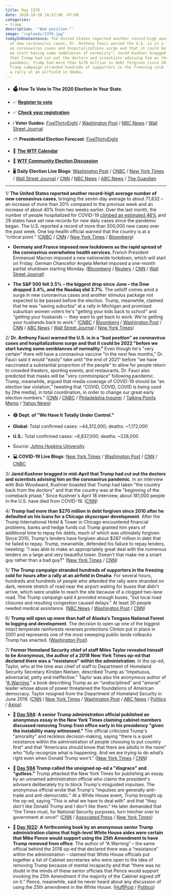 ```yaml
---
title: Day 1378
date: 2020-10-28 14:22:00 -07:00
categories:
- trump
description: '"Bad position."'
image: "/uploads/1378.jpg"
todayInOneSentence: The United States reported another record-high average number
  of new coronavirus cases; Dr. Anthony Fauci warned the U.S. is in a "bad position"
  as coronavirus cases and hospitalizations surge and that it could be 2022 "before
  we start having some semblances of normality"; Jared Kushner bragged in mid-April
  that Trump had cut out the doctors and scientists advising him on the coronavirus
  pandemic; Trump had more than $270 million in debt forgiven since 2010; and the
  Trump campaign stranded hundreds of supporters in the freezing cold for hours after
  a rally at an airfield in Omaha.
---
```


* #### 🗳 How To Vote In The 2020 Election In Your State.

* ✅ **[Register to vote](https://www.vote.org/register-to-vote/)**

* ✅ **[Check your registration](https://www.vote.org/am-i-registered-to-vote/)**

* ℹ️ **Voter Guides**: [FiveThirtyEight](https://projects.fivethirtyeight.com/how-to-vote-2020/) / [Washington Post](https://www.washingtonpost.com/elections/2020/how-to-vote/) / [NBC News](https://www.nbcnews.com/specials/plan-your-vote-state-by-state-guide-voting-by-mail-early-in-person-voting-election/index.html?cid=bc_npd_nn_ms_np-1_200816) / [Wall Street Journal](https://www.wsj.com/articles/how-to-vote-by-mail-in-every-state-11597840923)

* ⛅️ **Presidential Election Forecast**: [FiveThirtyEight](https://projects.fivethirtyeight.com/2020-election-forecast/)

* 📆 **[The WTF Calendar](https://talk.whatthefuckjusthappenedtoday.com/t/the-wtf-event-calendar/5888)**

* 💬 **[WTF Community Election Discussion](https://talk.whatthefuckjusthappenedtoday.com/t/2020-general-election-trump-vs-biden/5758)**

* 🖥 **Daily Election Live Blogs**: [Washington Post](https://www.washingtonpost.com/elections/2020/10/28/trump-biden-live-updates/) / [CNBC](https://www.cnbc.com/2020/10/28/election-2020-latest-news-trump-biden.html) / [New York Times](https://www.nytimes.com/live/2020/10/28/us/trump-biden-election?action=click&module=Top%20Stories&pgtype=Homepage) / [Wall Street Journal](https://www.wsj.com/livecoverage/latest-updates/election-live-updates-trump-biden?mod=hp_theme_election-2020-ribbon) / [CNN](https://www.cnn.com/politics/live-news/us-election-news-10-28-2020/index.html) / [NBC News](https://www.nbcnews.com/politics/2020-election/live-blog/2020-10-28-trump-biden-election-n1245008) / [ABC News](https://abcnews.go.com/Politics/live-updates/2020-election-campaign/?id=73866699) / [The Guardian](https://www.theguardian.com/us-news/live/2020/oct/27/us-election-2020-live-voter-turnout-donald-trump-joe-biden-barack-obama-latest-presidential-elections-news-updates)

---

1/ **The United States reported another record-high average number of new coronavirus cases**, bringing the seven-day average  to about 71,832 – an increase of more than 20% compared to the previous week and an increase of about 40% from two weeks earlier. Over the last month, the number of people hospitalized for COVID-19 [climbed an estimated 46%](https://www.nytimes.com/live/2020/10/28/world/covid-19-coronavirus-updates/a-46-percent-spike-in-covid-19-patients-strains-the-capacities-of-hospitals-in-the-us) and 29 states have set new records for new daily cases since the pandemic began. The U.S. reported a record of more than 500,000 new cases over the past week. One top health official warned that the country is at a “critical point.” ([CNBC](https://www.cnbc.com/2020/10/28/covid-cases-hospitalizations-continue-to-surge-as-us-reaches-critical-point-in-pandemic.html) / [CNN](https://www.cnn.com/2020/10/28/health/us-coronavirus-wednesday/index.html) / [New York Times](https://www.nytimes.com/live/2020/10/28/world/covid-19-coronavirus-updates/us-reports-a-record-500000-new-cases-in-the-past-week-as-the-trump-administration-says-it-is-ending-the-pandemic) / [Bloomberg](https://www.bloomberg.com/news/articles/2020-10-28/virus-cases-are-spiking-just-when-they-could-hurt-trump-the-most?sref=MIBMEEoj))

* **Germany and France imposed new lockdowns as the rapid spread of the coronavirus overwhelms health services**. French President Emmanuel Macron imposed a new nationwide lockdown, which will start on Friday. German Chancellor Angela Merkel imposed a one-month partial shutdown starting Monday. ([Bloomberg](https://www.bloomberg.com/news/articles/2020-10-28/macron-imposes-new-nationwide-lockdown-in-france-as-cases-surge?sref=MIBMEEoj) / [Reuters](https://www.reuters.com/article/health-coronavirus/germany-and-france-prepare-new-lockdowns-as-covid-sweeps-europe-idUSKBN27D1J2) / [CNN](https://www.cnn.com/2020/10/28/europe/europe-new-lockdowns-announced-intl/index.html) / [Wall Street Journal](https://www.wsj.com/articles/frances-macron-announces-new-national-lockdown-starting-friday-11603913424?mod=hp_lead_pos5))

* **The S&P 500 fell 3.5% – the biggest drop since June – the Dow dropped 3.4%, and the Nasdaq slid 3.7%**. The selloff comes amid a surge in new coronavirus cases and another stimulus package not expected to be passed before the election. Trump, meanwhile, claimed that he was "saving suburbia" at a rally in Michigan and promised suburban women voters he's "getting your kids back to school" and "getting your husbands -- they want to get back to work. We're getting your husbands back to work." ([CNBC](https://www.cnbc.com/2020/10/27/stock-market-futures-open-to-close-news.html) / [Bloomberg](https://www.bloomberg.com/news/articles/2020-10-27/asian-stock-futures-signal-drop-dollar-slips-markets-wrap?sref=MIBMEEoj) / [Washington Post](https://www.washingtonpost.com/us-policy/2020/10/28/trump-stock-market-2020/) / [CNN](https://www.cnn.com/2020/10/27/politics/trump-suburban-women-2020-election/index.html) / [ABC News](https://abcnews.go.com/US/dow-plunges-700-points-covid-19-cases-spike/story?id=73877199) / [Wall Street Journal](https://www.wsj.com/articles/global-stock-markets-dow-update-10-28-2020-11603877876) / [New York Times](https://www.nytimes.com/live/2020/10/28/business/us-economy-coronavirus))

2/ **Dr. Anthony Fauci warned the U.S. is in a “bad position” as coronavirus cases and hospitalizations surge and that it could be 2022 "before we start having some semblances of normality."** Even though he's "very certain" there will have a coronavirus vaccine "in the next few months," Dr. Fauci said it would "easily" take until "the end of 2021" before "we have vaccinated a substantial proportion of the people" to allow for people return to crowded theaters, sporting events, and restaurants. Dr. Fauci also predicted that masks will be "very commonplace" following pandemic. Trump, meanwhile, argued that media coverage of COVID-19 should be “an election law violation,” tweeting that “COVID, COVID, COVID is being used by \[the media\], in total coordination, in order to change our great early election numbers." ([CNN](https://www.cnn.com/world/live-news/coronavirus-pandemic-10-28-20-intl/h_8a113a8138089ad977f8a4f1cae522b9) / [CNBC](https://www.cnbc.com/2020/10/28/coronavirus-dr-fauci-says-us-is-in-a-bad-position-as-daily-cases-hit-record-highs.html) / [Philadelphia Inquirer](https://www.inquirer.com/health/coronavirus/live/covid-coronavirus-cases-pa-philadelphia-nj-de-updates-testing-news-hospital-20201028.html) / [Talking Points Memo](https://talkingpointsmemo.com/news/trump-wants-covid-19-media-coverage-to-be-illegal-should-be-an-election-law-violation) / [Yahoo News](https://news.yahoo.com/trump-mark-meadows-control-pandemic-covid-covid-covid-losers-144243982.html))

* #### 😷 Dept. of "We Have It Totally Under Control."

* **Global**: Total confirmed cases: \~44,312,000; deaths: \~1,172,000

* **U.S.**: Total confirmed cases: \~8,837,000; deaths: \~228,000

* Source: [Johns Hopkins University](https://coronavirus.jhu.edu/map.html)

* **💻 COVID-19 Live Blogs**: [New York Times](https://www.nytimes.com/live/2020/10/28/world/covid-19-coronavirus-updates?action=click&module=Top%20Stories&pgtype=Homepage) / [Washington Post](https://www.washingtonpost.com/nation/2020/10/28/coronavirus-covid-live-updates-us/) / [CNN](https://www.cnn.com/world/live-news/coronavirus-pandemic-10-28-20-intl/index.html) / [CNBC](https://www.cnbc.com/2020/10/28/coronavirus-live-updates.html)

3/ **Jared Kushner bragged in mid-April that Trump had cut out the doctors and scientists advising him on the coronavirus pandemic**. In an interview with Bob Woodward, Kushner boasted that Trump had taken "the country back from the doctors" and that the country was at the "beginning of the comeback phase." Since Kushner's April 18 interview, about 181,000 people in the U.S. have died from COVID-19. ([CNN](https://www.cnn.com/2020/10/28/politics/woodward-kushner-coronavirus-doctors/index.html))

4/ **Trump had more than $270 million in debt forgiven since 2010 after he defaulted on his loans for a Chicago skyscraper development**. After the Trump International Hotel & Tower in Chicago encountered financial problems, banks and hedge funds cut Trump granted him years of additional time to repay his debts, much of which was ultimately forgiven. Since 2010, Trump's lenders have forgiven about $287 million in debt that he failed to repay. Trump, meanwhile, defended his failure to repay lenders, tweeting: "I was able to make an appropriately great deal with the numerous lenders on a large and very beautiful tower. Doesn't that make me a smart guy rather than a bad guy?" ([New York Times](https://www.nytimes.com/2020/10/27/business/trump-chicago-taxes.html) / [CNN](https://www.cnn.com/2020/10/27/politics/trump-tax-records-chicago-loan/index.html))

5/ **The Trump campaign stranded hundreds of supporters in the freezing cold for hours after a rally at an airfield in Omaha**.  For several hours, hundreds and hundreds of people who attended the rally were stranded on dark, remote stretch of road near the airport waiting for buses that didn't arrive, which were unable to reach the site because of a clogged two-lane road. The Trump campaign said it provided enough buses, "but local road closures and resulting congestion caused delays." At least 30 people needed medical assistance. ([NBC News](https://www.nbcnews.com/politics/2020-election/hundreds-trump-supporters-stuck-freezing-cold-omaha-airfield-after-rally-n1245065) / [Washington Post](https://www.washingtonpost.com/nation/2020/10/28/trump-omaha-supporters-stuck-cold/) / [CNN](https://www.cnn.com/2020/10/28/politics/donald-trump-omaha-rally-cold/index.html))

6/ **Trump will open up more than half of Alaska’s Tongass National Forest to logging and development**. The decision to open up one of the biggest intact temperate rainforests reverses protections Clinton put in place in 2001 and represents one of the most sweeping public lands rollbacks Trump has enacted. ([Washington Post](https://www.washingtonpost.com/climate-environment/2020/10/28/trump-tongass-national-forest-alaska/))

7/ **Former Homeland Security chief of staff Miles Taylor revealed himself to be Anonymous, the author of a 2018 New York Times op-ed that declared there was a “resistance” within the administration**. In the op-ed, Taylor, who at the time was chief of staff to Department of Homeland Security Secretary Kirstjen Nielsen, described Trump as “impetuous, adversarial, petty and ineffective.” Taylor was also the anonymous author of “[A Warning](https://amzn.to/31ShKEb),” a book describing Trump as an “undisciplined” and “amoral” leader whose abuse of power threatened the foundations of American democracy. Taylor resigned from the Department of Homeland Security in June 2019. ([CNN](https://www.cnn.com/2020/10/28/politics/anonymous-new-york-times-oped-writer/index.html) / [New York Times](https://www.nytimes.com/2020/10/28/us/politics/miles-taylor-anonymous-trump.html) / [Washington Post](https://www.washingtonpost.com/elections/2020/10/28/trump-biden-live-updates/#link-NC6ZZDEOUZDKBIZZPSUB4WID24) / [ABC News](https://abcnews.go.com/Politics/anonymous-author-white-house-book-revealed-miles-taylor/story?id=73884296) / [Politico](https://www.politico.com/news/2020/10/28/anonymous-ex-dhs-official-miles-taylor-433363) / [Axios](https://www.axios.com/who-is-anonymous-trump-white-house-b823e361-f6c5-414f-8b38-ea576e390143.html))

* **📌 [Day 594](https://whatthefuckjusthappenedtoday.com/2018/09/05/day-594/#1-a-senior-trump-administration-offi): A senior Trump administration official published an anonymous essay in the New York Times claiming cabinet members discussed removing Trump from office early in his presidency "given the instability many witnessed."** The official criticized Trump's "amorality" and reckless decision-making, saying "there is a quiet resistance within the administration of people choosing to put country first" and that "Americans should know that there are adults in the room" who "fully recognize what is happening. And we are trying to do what’s right even when Donald Trump won't." ([New York Times](https://www.nytimes.com/2018/09/05/opinion/trump-white-house-anonymous-resistance.html) / [CNN](https://www.cnn.com/2018/09/05/politics/nyt-trump-resistance-op-ed/index.html))

* **📌 [Day 594](https://whatthefuckjusthappenedtoday.com/2018/09/05/day-594/#2-trump-called-the-unsigned-op-ed-a) Trump called the unsigned op-ed a "disgrace" and "gutless."** Trump attacked the New York Times for publishing an essay by an unnamed administration official who claims the president's advisers deliberately try to block Trump's misguided impulses. The anonymous official wrote that Trump's "impulses are generally anti-trade and anti-democratic." At a White House event, Trump brought up the op-ed, saying "This is what we have to deal with" and that "they don't like Donald Trump and I don't like them." He later demanded that "the Times must, for National Security purposes, turn him/her over to government at once!" ([CNN](https://www.cnn.com/2018/09/05/politics/nyt-trump-resistance-op-ed/index.html) / [Associated Press](https://apnews.com/5d62a7c631604b1c9211a2188be4bb39/Anonymous-official-cites-Trump-'amorality'-in-NY-Times-op-ed) / [New York Times](https://www.nytimes.com/2018/09/05/us/politics/trump-new-york-times-anonymous-editorial.html))

* **📌 [Day 1022](https://whatthefuckjusthappenedtoday.com/2019/11/07/day-1022/#6-a-forthcoming-book-by-an-anonymous): A forthcoming book by an anonymous senior Trump administration claims that high-level White House aides were certain that Mike Pence would support using the 25th Amendment to have Trump removed from office**. The author of “A Warning” – the same official behind the 2018 op-ed that declared there was a “resistance” within the administration – claimed that White House officials put together a list of Cabinet secretaries who were open to the idea of removing Trump because of mental incapacity and that “there was no doubt in the minds of these senior officials that Pence would support invoking the 25th Amendment if the majority of the Cabinet signed off on it.” Pence, meanwhile, said he never heard about any discussion of using the 25th amendment in the White House. ([HuffPost](https://www.huffpost.com/entry/anonymous-book-warning-mike-pence_n_5dc376a1e4b00551388271cd) / [Politico](https://www.politico.com/news/2019/11/07/mike-pence-25th-amendment-trump-067319))